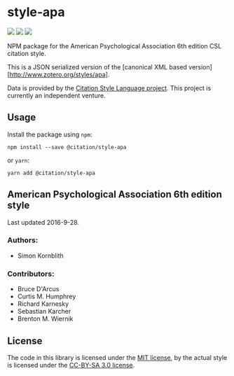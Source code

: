 # style-apa

[![](https://flat.badgen.net/npm/v/@citation/style-apa)](https://npmjs.org/package/@citation/style-apa)
[![](https://flat.badgen.net/badge/license/MIT/blue)][mit]
[![](https://flat.badgen.net/badge/license/CC-BY-SA/blue)][cc-by-sa-3.0]

NPM package for the American Psychological Association 6th edition CSL citation style.

This is a JSON serialized version of the [canonical XML based version][http://www.zotero.org/styles/apa].

Data is provided by the [Citation Style Language project](https://citationstyles.org).
This project is currently an independent venture.

## Usage
Install the package using `npm`:

```shell
npm install --save @citation/style-apa
```

or `yarn`:

```shell
yarn add @citation/style-apa
```

## American Psychological Association 6th edition style
Last updated 2016-9-28.

### Authors: 
- Simon Kornblith

### Contributors: 
- Bruce D&#x27;Arcus
- Curtis M. Humphrey
- Richard Karnesky
- Sebastian Karcher
-  Brenton M. Wiernik

## License
The code in this library is licensed under the [MIT license][mit], by the actual style is licensed under the [CC-BY-SA 3.0 license][cc-by-sa-3.0].

[mit]: https://opensource.org/licenses/MIT
[cc-by-sa-3.0]: https://creativecommons.org/licenses/by-sa/3.0/
